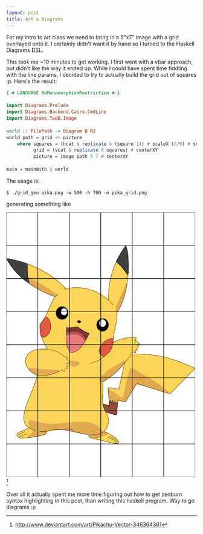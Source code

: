 ```yaml
---
layout: post
title: Art & Diagrams
---
```


For my intro to art class we need to bring in a 5"x7" image with a grid overlayed onto it.
I certainly didn't want it by hand so I turned to the Haskell Diagrams DSL.

This took me ~10 minutes to get working. I first went with a vbar approach, but didn't like the way it ended up. While I could have spent time fiddling with the line params, I decided to try to actually build the grid out of squares :p. Here's the result:

``` haskell
{-# LANGUAGE NoMonomorphismRestriction #-}

import Diagrams.Prelude
import Diagrams.Backend.Cairo.CmdLine
import Diagrams.TwoD.Image

world :: FilePath -> Diagram B R2
world path = grid <> picture
    where squares = (hcat $ replicate 6 (square 1)) # scaleX (5/6) # scaleY (7/8)
          grid = (vcat $ replicate 8 squares) # centerXY
          picture = image path 5 7 # centerXY

main = mainWith $ world
```

The usage is:
```
$ ./grid_gen pika.png -w 500 -h 700 -o pika_grid.png
```

generating something like

![](/images/pika_grid.png) [^1]

Over all it actually spent me more time figuring out how to get zenburn syntax highlighting in this post, than writing this haskell program. Way to go diagrams :p

[^1]: http://www.deviantart.com/art/Pikachu-Vector-346364361
